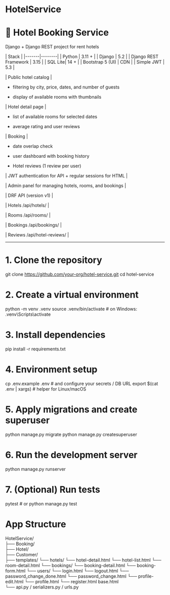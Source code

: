 # HotelService
# 🏨 Hotel Booking Service

Django + Django REST project for rent hotels

| Stack |
|-------|--------|
| Python | 3.11 + |
| Django | 5.2 |
| Django REST Framework | 3.15 |
| SQL Lite| 14 + |
| Bootstrap 5 (UI) | CDN |
| Simple JWT | 5.3 |


| Public hotel catalog |

- filtering by city, price, dates, and number of guests

- display of available rooms with thumbnails

| Hotel detail page |

- list of available rooms for selected dates

- average rating and user reviews

| Booking |

- date overlap check

- user dashboard with booking history

- Hotel reviews (1 review per user)

| JWT authentication for API + regular sessions for HTML |

| Admin panel for managing hotels, rooms, and bookings |

| DRF API (version v1) |

| Hotels /api/hotels/ |

| Rooms /api/rooms/ |

| Bookings /api/bookings/ |

| Reviews /api/hotel-reviews/ |

---

# 1. Clone the repository
git clone https://github.com/your-org/hotel-service.git
cd hotel-service

# 2. Create a virtual environment
python -m venv .venv
source .venv/bin/activate  # on Windows: .venv\\Scripts\\activate

# 3. Install dependencies
pip install -r requirements.txt

# 4. Environment setup
cp .env.example .env              # and configure your secrets / DB URL
export $(cat .env | xargs)        # helper for Linux/macOS

# 5. Apply migrations and create superuser
python manage.py migrate
python manage.py createsuperuser

# 6. Run the development server
python manage.py runserver

# 7. (Optional) Run tests
pytest  # or python manage.py test

# App Structure

HotelService/          
├── Booking/            
├── Hotel/            
├── Customer/          
├── templates/
    └── hotels/
        └── hotel-detail.html
        └── hotel-list.html
        └── room-detail.html
    └── bookings/
        └── booking-detail.html
        └── booking-form.html
    └── users/
        └── login.html
        └── logout.html
        └── password_change_done.html
        └── password_change.html
        └── profile-edit.html
        └── profile.html
        └── register.html
    base.html    
└── api.py / serializers.py / urls.py
